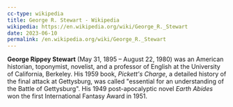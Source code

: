 ```yaml
---
cc-type: wikipedia
title: George R. Stewart - Wikipedia
wikipedia: https://en.wikipedia.org/wiki/George_R._Stewart
date: 2023-06-10
permalink: /en.wikipedia.org/wiki/George_R._Stewart
---
```

**George Rippey Stewart** (May 31, 1895 – August 22, 1980) was an American historian, toponymist, novelist, and a professor of English at the University of California, Berkeley. His 1959 book, *Pickett's Charge*, a detailed history of the final attack at Gettysburg, was called "essential for an understanding of the Battle of Gettysburg". His 1949 post-apocalyptic novel *Earth Abides* won the first International Fantasy Award in 1951.